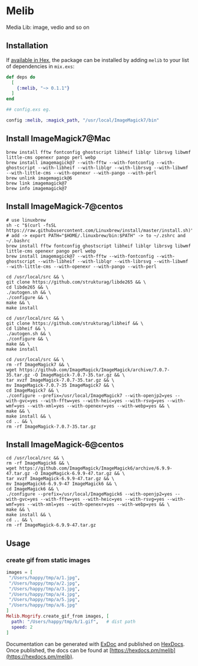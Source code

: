 # Melib

Media Lib: image, vedio and so on

## Installation

If [available in Hex](https://hex.pm/docs/publish), the package can be installed
by adding `melib` to your list of dependencies in `mix.exs`:

```elixir
def deps do
  [
    {:melib, "~> 0.1.1"}
  ]
end

## config.exs eg.

config :melib, :magick_path, "/usr/local/ImageMagick7/bin"
```

## Install ImageMagick7@Mac

```
brew install fftw fontconfig ghostscript libheif liblqr librsvg libwmf little-cms openexr pango perl webp
brew install imagemagick@7 --with-fftw --with-fontconfig --with-ghostscript --with-libheif --with-liblqr --with-librsvg --with-libwmf --with-little-cms --with-openexr --with-pango --with-perl
brew unlink imagemagick@6
brew link imagemagick@7
brew info imagemagick@7
```

## Install ImageMagick-7@centos

```
# use linuxbrew
sh -c "$(curl -fsSL https://raw.githubusercontent.com/Linuxbrew/install/master/install.sh)"
# add -> export PATH="$HOME/.linuxbrew/bin:$PATH" -> to ~/.zshrc and ~/.bashrc
brew install fftw fontconfig ghostscript libheif liblqr librsvg libwmf little-cms openexr pango perl webp
brew install imagemagick@7 --with-fftw --with-fontconfig --with-ghostscript --with-libheif --with-liblqr --with-librsvg --with-libwmf --with-little-cms --with-openexr --with-pango --with-perl
```

```
cd /usr/local/src && \
git clone https://github.com/strukturag/libde265 && \
cd libde265 && \
./autogen.sh && \
./configure && \
make && \
make install

cd /usr/local/src && \
git clone https://github.com/strukturag/libheif && \
cd libheif && \
./autogen.sh && \
./configure && \
make && \
make install

cd /usr/local/src && \
rm -rf ImageMagick7 && \
wget https://github.com/ImageMagick/ImageMagick/archive/7.0.7-35.tar.gz -O ImageMagick-7.0.7-35.tar.gz && \
tar xvzf ImageMagick-7.0.7-35.tar.gz && \
mv ImageMagick-7.0.7-35 ImageMagick7 && \
cd ImageMagick7 && \
./configure --prefix=/usr/local/ImageMagick7 --with-openjp2=yes --with-gvc=yes --with-fftw=yes --with-heic=yes --with-rsvg=yes --with-wmf=yes --with-xml=yes --with-openexr=yes --with-webp=yes && \
make && \
make install && \
cd .. && \
rm -rf ImageMagick-7.0.7-35.tar.gz
```

## Install ImageMagick-6@centos

```
cd /usr/local/src && \
rm -rf ImageMagick6 && \
wget https://github.com/ImageMagick/ImageMagick6/archive/6.9.9-47.tar.gz -O ImageMagick-6.9.9-47.tar.gz && \
tar xvzf ImageMagick-6.9.9-47.tar.gz && \
mv ImageMagick6-6.9.9-47 ImageMagick6 && \
cd ImageMagick6 && \
./configure --prefix=/usr/local/ImageMagick6 --with-openjp2=yes --with-gvc=yes --with-fftw=yes --with-heic=yes --with-rsvg=yes --with-wmf=yes --with-xml=yes --with-openexr=yes --with-webp=yes && \
make && \
make install && \
cd .. && \
rm -rf ImageMagick-6.9.9-47.tar.gz
```

## Usage

### create gif from static images

```elixir
images = [
 "/Users/happy/tmp/a/1.jpg",
 "/Users/happy/tmp/a/2.jpg",
 "/Users/happy/tmp/a/3.jpg",
 "/Users/happy/tmp/a/4.jpg",
 "/Users/happy/tmp/a/5.jpg",
 "/Users/happy/tmp/a/6.jpg"
]
Melib.Mogrify.create_gif_from images, [
  path: "/Users/happy/tmp/b/1.gif",   # dist path
  speed: 2
]
```

Documentation can be generated with [ExDoc](https://github.com/elixir-lang/ex_doc)
and published on [HexDocs](https://hexdocs.pm). Once published, the docs can
be found at [https://hexdocs.pm/melib](https://hexdocs.pm/melib).

